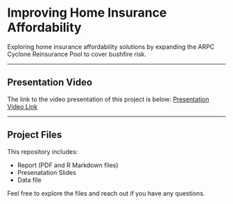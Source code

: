 # Improving Home Insurance Affordability
Exploring home insurance affordability solutions by expanding the ARPC Cyclone Reinsurance Pool to cover bushfire risk.

---

## Presentation Video

The link to the video presentation of this project is below:
[Presentation Video Link](https://drive.google.com/file/d/1kk-xjenL52j4cpvdRrt36uvmnUB3hmcO/view?usp=sharing)

---

## Project Files

This repository includes:
- Report (PDF and R Markdown files)
- Presenatation Slides
- Data file

Feel free to explore the files and reach out if you have any questions.
